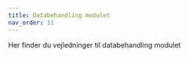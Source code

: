 ```yaml
---
title: Databehandling modulet
nav_order: 11
---
```


Her finder du vejledninger til databehandling modulet
